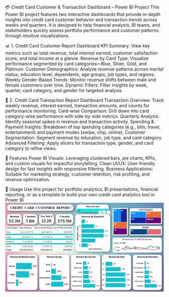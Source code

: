 💳 Credit Card Customer & Transaction Dashboard – Power BI Project
This Power BI project features two interactive dashboards that provide in-depth insights into credit card customer behavior and transaction trends across weeks and quarters. It is designed to help financial analysts, BI teams, and stakeholders quickly assess portfolio performance and customer patterns through intuitive visualizations.

📊 1. Credit Card Customer Report Dashboard
  KPI Summary: View key metrics such as total revenue, total interest earned, customer satisfaction score, and total income at a glance.
  Revenue by Card Type: Visualize performance segmented by card categories—Blue, Silver, Gold, and Platinum.
  Customer Demographics: Analyze revenue patterns across marital status, education level, dependents, age groups, job types, and regions.
  Weekly Gender-Based Trends: Monitor revenue shifts between male and female customers over time.
  Dynamic Filters: Filter insights by week, quarter, card category, and gender for targeted analysis.

💼 2. Credit Card Transaction Report Dashboard
  Transaction Overview: Track weekly revenue, interest earned, transaction amounts, and counts for performance monitoring.
  Card-wise Comparison: Drill down into card category-wise performance with side-by-side metrics.
  Quarterly Analysis: Identify seasonal spikes in revenue and transaction activity.
  Spending & Payment Insights: Breakdown of top spending categories (e.g., bills, travel, entertainment) and payment modes (swipe, chip, online).
  Customer Segmentation: Segment revenue by education, job type, and card category.
  Advanced Filtering: Apply slicers for transaction type, gender, and card category to refine views.

🔧 Features
  Power BI Visuals: Leveraging clustered bars, pie charts, KPIs, and custom visuals for impactful storytelling.
  Clean UI/UX: User-friendly design for fast insights with responsive filtering.
  Business Applications: Suitable for marketing strategy, customer retention, risk profiling, and revenue optimization.

🚀 Usage
  Use this project for portfolio analytics, BI presentations, financial reporting, or as a template to build your own credit card analytics tool in Power BI
  ![image alt](https://github.com/manishsapkar/Credit-Card-Weekly-Dashboard/blob/4453026ccefb2a902407a32a1bd5fa33a951a0ea/Credit%20Card%20Weekly%20Customer%20Report.jpg)
